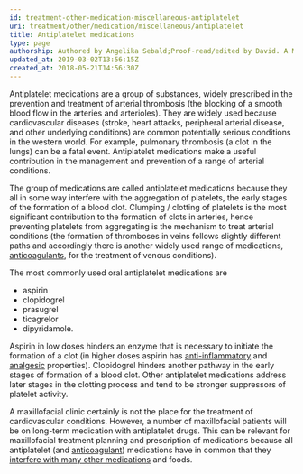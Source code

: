 ```yaml
---
id: treatment-other-medication-miscellaneous-antiplatelet
uri: treatment/other/medication/miscellaneous/antiplatelet
title: Antiplatelet medications
type: page
authorship: Authored by Angelika Sebald;Proof-read/edited by David. A Mitchell
updated_at: 2019-03-02T13:56:15Z
created_at: 2018-05-21T14:56:30Z
---
```


<p>Antiplatelet medications are a group of substances, widely prescribed
    in the prevention and treatment of arterial thrombosis (the
    blocking of a smooth blood flow in the arteries and arterioles).
    They are widely used because cardiovascular diseases (stroke,
    heart attacks, peripheral arterial disease, and other underlying
    conditions) are common potentially serious conditions in
    the western world. For example, pulmonary thrombosis (a clot
    in the lungs) can be a fatal event. Antiplatelet medications
    make a useful contribution in the management and prevention
    of a range of arterial conditions.</p>
<p>The group of medications are called antiplatelet medications
    because they all in some way interfere with the aggregation
    of platelets, the early stages of the formation of a blood
    clot. Clumping / clotting of platelets is the most significant
    contribution to the formation of clots in arteries, hence
    preventing platelets from aggregating is the mechanism to
    treat arterial conditions (the formation of thromboses in
    veins follows slightly different paths and accordingly there
    is another widely used range of medications, <a href="/treatment/other/medication/miscellaneous/anticoagulant">anticoagulants</a>,
    for the treatment of venous conditions).</p>
<p>The most commonly used oral antiplatelet medications are</p>
<ul>
    <li>aspirin</li>
    <li>clopidogrel</li>
    <li>prasugrel</li>
    <li>ticagrelor</li>
    <li>dipyridamole.</li>
</ul>
<p>Aspirin in low doses hinders an enzyme that is necessary to initiate
    the formation of a clot (in higher doses aspirin has <a href="/treatment/other/medication/inflammation/detailed">anti-inflammatory</a>    and <a href="/treatment/other/medication/pain">analgesic</a>    properties). Clopidogrel hinders another pathway in the early
    stages of formation of a blood clot. Other antiplatelet medications
    address later stages in the clotting process and tend to
    be stronger suppressors of platelet activity.</p>
<p>A maxillofacial clinic certainly is not the place for the treatment
    of cardiovascular conditions. However, a number of maxillofacial
    patients will be on long-term medication with antiplatelet
    drugs. This can be relevant for maxillofacial treatment planning
    and prescription of medications because all antiplatelet
    (and <a href="/treatment/other/medication/miscellaneous/anticoagulant">anticoagulant</a>)
    medications have in common that they <a href="/treatment/other/medication/delivery/more-info">interfere with many other medications</a>    and foods.</p>
